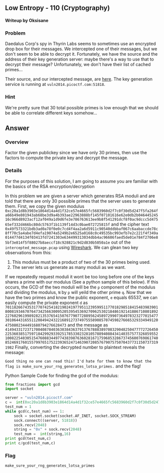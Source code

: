 ## Low Entropy - 110 (Cryptography) ##
#### Writeup by Oksisane

### Problem ###

Daedalus Corp's spy in Thyrin Labs seems to sometimes use an encrypted drop box for their messages. We intercepted one of their messages, but we don't seem to be able to decrypt it. Fortunately, we have the source and the address of their key generation server: maybe there's a way to use that to decrypt their message? Unfortunately, we don't have their list of cached primes...

Their source, and our intercepted message, are [here](https://picoctf.com/problem-static/crypto/low-entropy/handout.zip). The key generation service is running at `vuln2014.picoctf.com:51818`.

### Hint ###

We're pretty sure that 30 total possible primes is low enough that we should be able to correlate different keys somehow...


## Answer ##

### Overview ###

Factor the given publickey since we have only 30 primes, then use the factors to compute the private key and decrypt the message.

### Details ###
For the purposes of this solution, I am going to assume you are familiar with the basics of the RSA encryption/decryption

In this problem we are given a server which generates RSA moduli and are told that there are only 30 possible primes that the server uses to generate them. First, we copy the given modulus `0xc20a1d8b3903e1864d14a4d1f32ce57e4665fc5683960d2f7c0f30d5d247f5fa264fa66b49e801943ab68be3d9a4b393ae22963888bf145f07101616e62e0db2b04644524516c966d8923acf12af049a1d9d6fe3e786763613ee9b8f541291dcf8f0ac9dccc5d47565ef332d466bc80dc5763f1b1139f14d3c0bae072725815f` and the cipher text
`0x49f573321bdb3ad0a78f0e0c7cd4f4aa2a6d5911c90540ddbbaf067c6aabaccde78c8ff70c5a4abe7d4efa19074a5249b2e6525a0168c0c49535bc993efb7e2c221f4f349a014477d4134f03413fd7241303e634499313034dbb4ac96606faed5de01e784f2706e85bf3e814f5f88027b8aeccf18c928821c9d2d830b5050a1e` out of the `intercepted_message.pcap` using [Wireshark](https://www.wireshark.org/). We can glean two key observations from this:
1. This modulus must be a product of two of the 30 primes being used.
2. The server lets us generate as many moduli as we want.

If we repeatedly request moduli it wont be too long before one of the keys shares a prime with our modulus (See a python sample of this below). If this occurs, the GCD of the two moduli will be the `p` component of the modulus and dividing the modulus, `N` by `p` will yeild the other prime `q`. Now that we have the two primes and know the public exponent, `e` equals 65537, we can easily compute the private exponent `d` as `70118266743531770742541821902419779511239599511770182985184154839839018008193467076473425663009520539545369270962530218486192141886710801892227602961998928213537654150767790772889562458972990736497832327701547730106443165511208494243221689127374975558908570745982766653293349491204750802344491680794276628473` and the message as `41494331723717004087840363038436379137678883897083290482504777727264502253603851759718429929339251785330232810578894088434140357577326859552100822540305154760883449774383987636028167175968532867374560076986174085246917601557997651752239365247146390720857679075750704377311507373191982`
Finally, converting the decrypted number to plaintext reveals the message:

`Good thing no one can read this! I'd hate for them to know that the flag is make_sure_your_rng_generates_lotsa_primes.`
and the flag!

Python Sample Code for finding the gcd of the modulus:
```python
from fractions import gcd
import socket

server = "vuln2014.picoctf.com"
c =  int(0xc20a1d8b3903e1864d14a4d1f32ce57e4665fc5683960d2f7c0f30d5d247f5fa264fa66b49e801943ab68be3d9a4b393ae22963888bf145f07101616e62e0db2b04644524516c966d8923acf12af049a1d9d6fe3e786763613ee9b8f541291dcf8f0ac9dccc5d47565ef332d466bc80dc5763f1b1139f14d3c0bae072725815f)
test_num = 1
while gcd(c,test_num) == 1:
    sock = socket.socket(socket.AF_INET, socket.SOCK_STREAM)
    sock.connect((server, 51818))
    sock.recv(2048)
    string = "0x" + sock.recv(2048)
    test_num =  int(string,16)
print gcd(test_num,c)
print c/gcd(test_num,c)

```
### Flag ###

    make_sure_your_rng_generates_lotsa_primes
